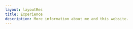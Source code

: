 ```yaml
---
layout: layoutRes
title: Experience
description: More information about me and this website.
---
```


